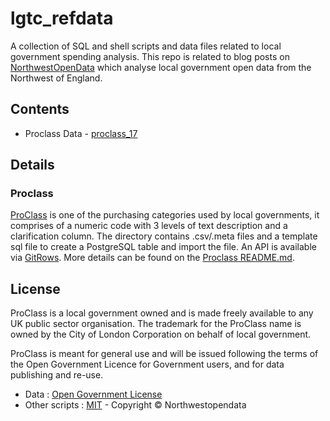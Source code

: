 # lgtc_refdata

A collection of SQL and shell scripts and data files related to local government spending analysis. This repo is related to blog posts on [NorthwestOpenData](http://www.northwestopendata.org.uk/) which analyse local government open data from the Northwest of England.

## Contents

* Proclass Data - [proclass_17](https://github.com/northwestopendata/lgtc_refdata/tree/master/proclass_17)

## Details
### Proclass
[ProClass](http://www.proclass.org.uk) is one of the purchasing categories used by local governments, it comprises of a numeric code with 3 levels of text description and a clarification column. The directory contains .csv/.meta files and a template sql file to create a PostgreSQL table and import the file. An API is available via [GitRows](https://gitrows.com/). More details can be found on the [Proclass README.md](https://github.com/northwestopendata/lgtc_refdata/tree/master/proclass_17/README.md).


## License

ProClass is a local government owned and is made freely available to any UK public sector organisation. The trademark for the ProClass name is owned by the City of London Corporation on behalf of local government.

ProClass is meant for general use and will be issued following the terms of the Open Government Licence for Government users, and for data publishing and re-use.

* Data : [Open Government License](http://www.nationalarchives.gov.uk/doc/open-government-licence/version/3/)
* Other scripts : [MIT](http://opensource.org/licenses/mit-license.php) - Copyright © Northwestopendata

